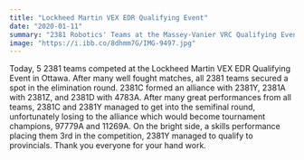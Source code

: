 ```yaml
---
title: "Lockheed Martin VEX EDR Qualifying Event"
date: "2020-01-11"
summary: "2381 Robotics' Teams at the Massey-Vanier VRC Qualifying Event!"
image: "https://i.ibb.co/8dhmm7G/IMG-9497.jpg"
---
```


Today, 5 2381 teams competed at the Lockheed Martin VEX EDR Qualifying Event in Ottawa. After many well fought matches, all 2381 teams secured a spot in the elimination round. 2381C formed an alliance with 2381Y, 2381A with 2381Z, and 2381D with 4783A. After many great performances from all teams, 2381C and 2381Y managed to get into the semifinal round, unfortunately losing to the alliance which would become tournament champions, 97779A and 11269A. On the bright side, a skills performance placing them 3rd in the competition, 2381Y managed to qualify to provincials. Thank you everyone for your hand work.
